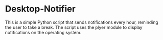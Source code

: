 # Desktop-Notifier
This is a simple Python script that sends notifications every hour, reminding the user to take a break. The script uses the plyer module to display notifications on the operating system. 
